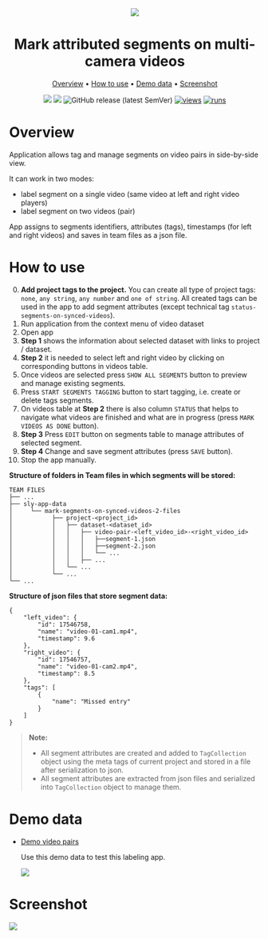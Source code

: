 <div align="center" markdown>

<img src="https://user-images.githubusercontent.com/115161827/211619537-9c5cda6a-788c-4baa-b27e-6a6800e6fdbe.png"/>

# Mark attributed segments on multi-camera videos

<p align="center">
  <a href="#Overview">Overview</a> •
  <a href="#How-to-Use">How to use</a> •
  <a href="#Demo-data">Demo data</a> •
  <a href="#Demo">Screenshot</a>
</p>

[![](https://img.shields.io/badge/supervisely-ecosystem-brightgreen)](https://ecosystem.supervise.ly/apps/supervisely-ecosystem/mark-segments-on-synced-videos)
[![](https://img.shields.io/badge/slack-chat-green.svg?logo=slack)](https://supervise.ly/slack)
![GitHub release (latest SemVer)](https://img.shields.io/github/v/release/supervisely-ecosystem/mark-segments-on-synced-videos)
[![views](https://app.supervise.ly/img/badges/views/supervisely-ecosystem/mark-segments-on-synced-videos)](https://supervise.ly)
[![runs](https://app.supervise.ly/img/badges/runs/supervisely-ecosystem/mark-segments-on-synced-videos.png)](https://supervise.ly)

</div>

# Overview

Application allows tag and manage segments on video pairs in side-by-side view.

It can work in two modes:

- label segment on a single video (same video at left and right video players)
- label segment on two videos (pair)

App assigns to segments identifiers, attributes (tags), timestamps (for left and right videos) and saves in team files as a json file.

# How to use

0. **Add project tags to the project.** You can create all type of project tags: `none`, `any string`, `any number` and `one of string`. All created tags can be used in the app to add segment attributes (except technical tag `status-segments-on-synced-videos`).
1. Run application from the context menu of video dataset
2. Open app
3. **Step 1** shows the information about selected dataset with links to project / dataset.
4. **Step 2** it is needed to select left and right video by clicking on corresponding buttons in videos table.
5. Once videos are selected press `SHOW ALL SEGMENTS` button to preview and manage existing segments.
6. Press `START SEGMENTS TAGGING` button to start tagging, i.e. create or delete tags segments.
7. On videos table at **Step 2** there is also column `STATUS` that helps to navigate what videos are finished and what are in progress (press `MARK VIDEOS AS DONE` button).
8. **Step 3** Press `EDIT` button on segments table to manage attributes of selected segment.
9. **Step 4** Change and save segment attributes (press `SAVE` button).
10. Stop the app manually.


**Structure of folders in Team files in which segments will be stored:**
```
TEAM FILES
├── ...
├── sly-app-data
│     └── mark-segments-on-synced-videos-2-files
│           ├── project-<project_id>
│           │   ├── dataset-<dataset_id>
│           │   │   ├── video-pair-<left_video_id>-<right_video_id>
│           │   │   │   ├──segment-1.json 
│           │   │   │   ├──segment-2.json 
│           │   │   │   └── ...
│           │   │   ├── ...
│           │   └── ...
│           └── ...
└── ...
```
**Structure of json files that store segment data:**
```
{
    "left_video": {
        "id": 17546758,
        "name": "video-01-cam1.mp4",
        "timestamp": 9.6
    },
    "right_video": {
        "id": 17546757,
        "name": "video-01-cam2.mp4",
        "timestamp": 8.5
    },
    "tags": [
        {
            "name": "Missed entry" 
        }
    ]
}
```

>**Note:**
>- All segment attributes are created and added to `TagCollection` object using the meta tags of current project and stored in a file after serialization to json.
>- All segment attributes are extracted from json files and serialized into `TagCollection` object to manage them.
>

# Demo data

- [Demo video pairs](https://ecosystem.supervise.ly/projects/demo-video-pairs)

  Use this demo data to test this labeling app.

  <img data-key="sly-module-link" data-module-slug="supervisely-ecosystem/demo-video-pairs" src="https://user-images.githubusercontent.com/12828725/191751649-770c75c0-1265-4cac-b83d-7b3155d20081.png"/>

# Screenshot

<img src="https://user-images.githubusercontent.com/115161827/211636209-cac25857-4205-434c-becf-74e0ec902c1b.png">
